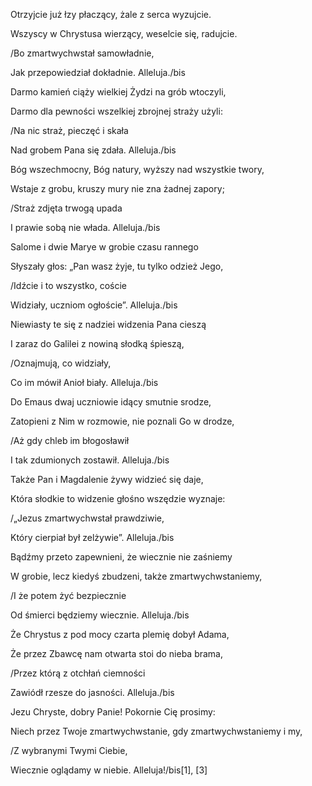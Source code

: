 Otrzyjcie już łzy płaczący, żale z serca wyzujcie.

Wszyscy w Chrystusa wierzący, weselcie się, radujcie.

/Bo zmartwychwstał samowładnie,

Jak przepowiedział dokładnie. Alleluja./bis

Darmo kamień ciąży wielkiej Żydzi na grób wtoczyli,

Darmo dla pewności wszelkiej zbrojnej straży użyli:

/Na nic straż, pieczęć i skała

Nad grobem Pana się zdała. Alleluja./bis

Bóg wszechmocny, Bóg natury, wyższy nad wszystkie twory,

Wstaje z grobu, kruszy mury nie zna żadnej zapory;

/Straż zdjęta trwogą upada

I prawie sobą nie włada. Alleluja./bis

Salome i dwie Marye w grobie czasu rannego

Słyszały głos: „Pan wasz żyje, tu tylko odzież Jego,

/Idźcie i to wszystko, coście

Widziały, uczniom ogłoście”. Alleluja./bis

Niewiasty te się z nadziei widzenia Pana cieszą

I zaraz do Galilei z nowiną słodką śpieszą,

/Oznajmują, co widziały,

Co im mówił Anioł biały. Alleluja./bis

Do Emaus dwaj uczniowie idący smutnie srodze,

Zatopieni z Nim w rozmowie, nie poznali Go w drodze,

/Aż gdy chleb im błogosławił

I tak zdumionych zostawił. Alleluja./bis

Także Pan i Magdalenie żywy widzieć się daje,

Która słodkie to widzenie głośno wszędzie wyznaje:

/„Jezus zmartwychwstał prawdziwie,

Który cierpiał był zelżywie”. Alleluja./bis

Bądźmy przeto zapewnieni, że wiecznie nie zaśniemy

W grobie, lecz kiedyś zbudzeni, także zmartwychwstaniemy,

/I że potem żyć bezpiecznie

Od śmierci będziemy wiecznie. Alleluja./bis

Że Chrystus z pod mocy czarta plemię dobył Adama,

Że przez Zbawcę nam otwarta stoi do nieba brama,

/Przez którą z otchłań ciemności

Zawiódł rzesze do jasności. Alleluja./bis

Jezu Chryste, dobry Panie! Pokornie Cię prosimy:

Niech przez Twoje zmartwychwstanie, gdy zmartwychwstaniemy i my,

/Z wybranymi Twymi Ciebie,

Wiecznie oglądamy w niebie. Alleluja!/bis[1], [3]
